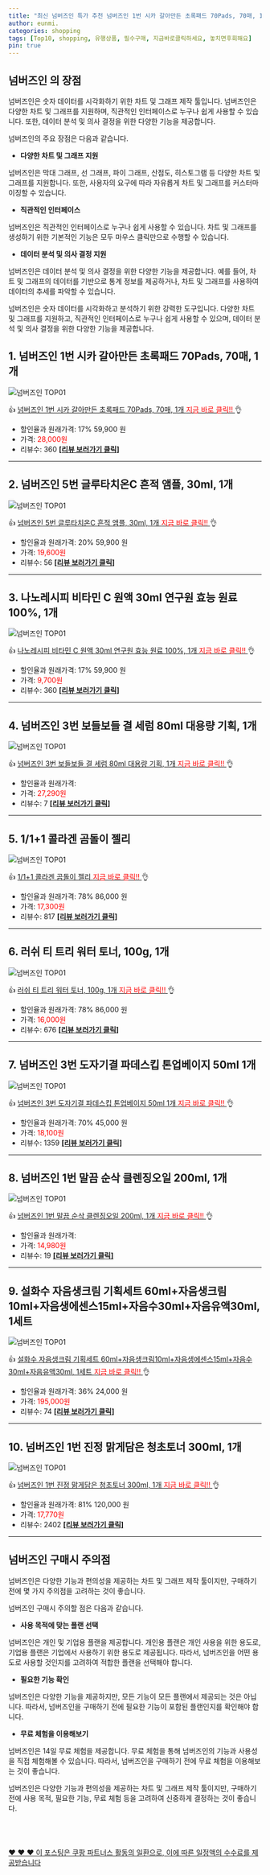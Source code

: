 ```yaml
---
title: "최신 넘버즈인 특가 추천 넘버즈인 1번 시카 갈아만든 초록패드 70Pads, 70매, 1개 비교 장점"
author: eunmi.
categories: shopping
tags: [Top10, shopping, 유행상품, 필수구매, 지금바로클릭하세요, 놓치면후회해요]
pin: true
---
```

## 넘버즈인 의 장점

넘버즈인은 숫자 데이터를 시각화하기 위한 차트 및 그래프 제작 툴입니다. 넘버즈인은 다양한 차트 및 그래프를 지원하며, 직관적인 인터페이스로 누구나 쉽게 사용할 수 있습니다. 또한, 데이터 분석 및 의사 결정을 위한 다양한 기능을 제공합니다.

넘버즈인의 주요 장점은 다음과 같습니다.

* **다양한 차트 및 그래프 지원**

넘버즈인은 막대 그래프, 선 그래프, 파이 그래프, 산점도, 히스토그램 등 다양한 차트 및 그래프를 지원합니다. 또한, 사용자의 요구에 따라 자유롭게 차트 및 그래프를 커스터마이징할 수 있습니다.

* **직관적인 인터페이스**

넘버즈인은 직관적인 인터페이스로 누구나 쉽게 사용할 수 있습니다. 차트 및 그래프를 생성하기 위한 기본적인 기능은 모두 마우스 클릭만으로 수행할 수 있습니다.

* **데이터 분석 및 의사 결정 지원**

넘버즈인은 데이터 분석 및 의사 결정을 위한 다양한 기능을 제공합니다. 예를 들어, 차트 및 그래프의 데이터를 기반으로 통계 정보를 제공하거나, 차트 및 그래프를 사용하여 데이터의 추세를 파악할 수 있습니다.

넘버즈인은 숫자 데이터를 시각화하고 분석하기 위한 강력한 도구입니다. 다양한 차트 및 그래프를 지원하고, 직관적인 인터페이스로 누구나 쉽게 사용할 수 있으며, 데이터 분석 및 의사 결정을 위한 다양한 기능을 제공합니다.

   

## 1. 넘버즈인 1번 시카 갈아만든 초록패드 70Pads, 70매, 1개

![넘버즈인 TOP01](https://thumbnail9.coupangcdn.com/thumbnails/remote/230x230ex/image/vendor_inventory/3462/682eda2e9847dbfac842014f0abc2a056c47632dabd320feaf52fb255f4b.jpeg)


👍 [넘버즈인 1번 시카 갈아만든 초록패드 70Pads, 70매, 1개 <font color=red> 지금 바로 클릭!! </font> ](https://link.coupang.com/re/AFFSDP?lptag=AF3617701&subid=GithubCoopas&pageKey=7053255433&traceid=V0-153&itemId=17468818734&vendorItemId=87200959806) 👌 


- 할인율과 원래가격: 17%  59,900   원
- 가격: <span style='color:red'>28,000원</span>
- 리뷰수: 360  [**[리뷰 보러가기 클릭]**](https://link.coupang.com/re/AFFSDP?lptag=AF3617701&subid=GithubCoopas&pageKey=7053255433&traceid=V0-153&itemId=17468818734&vendorItemId=87200959806)

---


   

## 2. 넘버즈인 5번 글루타치온C 흔적 앰플, 30ml, 1개

![넘버즈인 TOP01](https://thumbnail10.coupangcdn.com/thumbnails/remote/230x230ex/image/vendor_inventory/31af/eb708c528e5d725f27546dfa09773c68925756920b19490b2af39561c28f.jpg)


👍 [넘버즈인 5번 글루타치온C 흔적 앰플, 30ml, 1개 <font color=red> 지금 바로 클릭!! </font> ](https://link.coupang.com/re/AFFSDP?lptag=AF3617701&subid=GithubCoopas&pageKey=7431641155&traceid=V0-153&itemId=19303329951&vendorItemId=86250948436) 👌 


- 할인율과 원래가격: 20%  59,900   원
- 가격: <span style='color:red'>19,600원</span>
- 리뷰수: 56  [**[리뷰 보러가기 클릭]**](https://link.coupang.com/re/AFFSDP?lptag=AF3617701&subid=GithubCoopas&pageKey=7431641155&traceid=V0-153&itemId=19303329951&vendorItemId=86250948436)

---


   

## 3. 나노레시피 비타민 C 원액 30ml 연구원 효능 원료 100%, 1개

![넘버즈인 TOP01](https://thumbnail9.coupangcdn.com/thumbnails/remote/230x230ex/image/vendor_inventory/4a9e/8f2f30a4dd5e67ec6a9edbf8b3ff258b83d8e161de77f2e02b1a675fb64e.png)


👍 [나노레시피 비타민 C 원액 30ml 연구원 효능 원료 100%, 1개 <font color=red> 지금 바로 클릭!! </font> ](https://link.coupang.com/re/AFFSDP?lptag=AF3617701&subid=GithubCoopas&pageKey=7663178071&traceid=V0-153&itemId=20421373020&vendorItemId=80033577490) 👌 


- 할인율과 원래가격: 17%  59,900   원
- 가격: <span style='color:red'>9,700원</span>
- 리뷰수: 360  [**[리뷰 보러가기 클릭]**](https://link.coupang.com/re/AFFSDP?lptag=AF3617701&subid=GithubCoopas&pageKey=7663178071&traceid=V0-153&itemId=20421373020&vendorItemId=80033577490)

---


   

## 4. 넘버즈인 3번 보들보들 결 세럼 80ml 대용량 기획, 1개

![넘버즈인 TOP01](https://thumbnail8.coupangcdn.com/thumbnails/remote/230x230ex/image/vendor_inventory/bd0f/3d30d81aad49e29d50a791514c23ae783f477979b417acb6325470ec6c0c.jpg)


👍 [넘버즈인 3번 보들보들 결 세럼 80ml 대용량 기획, 1개 <font color=red> 지금 바로 클릭!! </font> ](https://link.coupang.com/re/AFFSDP?lptag=AF3617701&subid=GithubCoopas&pageKey=6813678979&traceid=V0-153&itemId=16126595439&vendorItemId=84325433012) 👌 


- 할인율과 원래가격: 
- 가격: <span style='color:red'>27,290원</span>
- 리뷰수: 7  [**[리뷰 보러가기 클릭]**](https://link.coupang.com/re/AFFSDP?lptag=AF3617701&subid=GithubCoopas&pageKey=6813678979&traceid=V0-153&itemId=16126595439&vendorItemId=84325433012)

---


   

## 5. 1/1+1 콜라겐 곰돌이 젤리

![넘버즈인 TOP01](https://thumbnail7.coupangcdn.com/thumbnails/remote/230x230ex/image/vendor_inventory/adf3/76369225bbf027ca3ea8d3772504c70e249cc391679fb4046be149acd86a.png)


👍 [1/1+1 콜라겐 곰돌이 젤리 <font color=red> 지금 바로 클릭!! </font> ](https://link.coupang.com/re/AFFSDP?lptag=AF3617701&subid=GithubCoopas&pageKey=7700325453&traceid=V0-153&itemId=20615417932&vendorItemId=87699978066) 👌 


- 할인율과 원래가격: 78%  86,000   원
- 가격: <span style='color:red'>17,300원</span>
- 리뷰수: 817  [**[리뷰 보러가기 클릭]**](https://link.coupang.com/re/AFFSDP?lptag=AF3617701&subid=GithubCoopas&pageKey=7700325453&traceid=V0-153&itemId=20615417932&vendorItemId=87699978066)

---


   

## 6. 러쉬 티 트리 워터 토너, 100g, 1개

![넘버즈인 TOP01](https://thumbnail9.coupangcdn.com/thumbnails/remote/230x230ex/image/vendor_inventory/0dfc/0cc9b3a724205db5413158d6c5081559734d92a3c2553183f556a61edb3f.jpg)


👍 [러쉬 티 트리 워터 토너, 100g, 1개 <font color=red> 지금 바로 클릭!! </font> ](https://link.coupang.com/re/AFFSDP?lptag=AF3617701&subid=GithubCoopas&pageKey=5813838496&traceid=V0-153&itemId=10012029675&vendorItemId=4484835325) 👌 


- 할인율과 원래가격: 78%  86,000   원
- 가격: <span style='color:red'>16,000원</span>
- 리뷰수: 676  [**[리뷰 보러가기 클릭]**](https://link.coupang.com/re/AFFSDP?lptag=AF3617701&subid=GithubCoopas&pageKey=5813838496&traceid=V0-153&itemId=10012029675&vendorItemId=4484835325)

---


   

## 7. 넘버즈인 3번 도자기결 파데스킵 톤업베이지 50ml 1개

![넘버즈인 TOP01](https://thumbnail8.coupangcdn.com/thumbnails/remote/230x230ex/image/vendor_inventory/eabe/ba6a6b5fd44a4ba28e7d0781ea85292a70a0e93bd9fc98b5d433fc93c550.jpg)


👍 [넘버즈인 3번 도자기결 파데스킵 톤업베이지 50ml 1개 <font color=red> 지금 바로 클릭!! </font> ](https://link.coupang.com/re/AFFSDP?lptag=AF3617701&subid=GithubCoopas&pageKey=6843327476&traceid=V0-153&itemId=16279098244&vendorItemId=87708522997) 👌 


- 할인율과 원래가격: 70%  45,000   원
- 가격: <span style='color:red'>18,100원</span>
- 리뷰수: 1359  [**[리뷰 보러가기 클릭]**](https://link.coupang.com/re/AFFSDP?lptag=AF3617701&subid=GithubCoopas&pageKey=6843327476&traceid=V0-153&itemId=16279098244&vendorItemId=87708522997)

---


   

## 8. 넘버즈인 1번 말끔 순삭 클렌징오일 200ml, 1개

![넘버즈인 TOP01](https://thumbnail7.coupangcdn.com/thumbnails/remote/230x230ex/image/vendor_inventory/235d/fe510746575593d59fbdb4c4b5ff61ad8b9134158481827838e8a768b495.jpg)


👍 [넘버즈인 1번 말끔 순삭 클렌징오일 200ml, 1개 <font color=red> 지금 바로 클릭!! </font> ](https://link.coupang.com/re/AFFSDP?lptag=AF3617701&subid=GithubCoopas&pageKey=6817143015&traceid=V0-153&itemId=16145067373&vendorItemId=78415840359) 👌 


- 할인율과 원래가격: 
- 가격: <span style='color:red'>14,980원</span>
- 리뷰수: 19  [**[리뷰 보러가기 클릭]**](https://link.coupang.com/re/AFFSDP?lptag=AF3617701&subid=GithubCoopas&pageKey=6817143015&traceid=V0-153&itemId=16145067373&vendorItemId=78415840359)

---


   

## 9. 설화수 자음생크림 기획세트 60ml+자음생크림10ml+자음생에센스15ml+자음수30ml+자음유액30ml, 1세트

![넘버즈인 TOP01](https://thumbnail6.coupangcdn.com/thumbnails/remote/230x230ex/image/vendor_inventory/b412/7a670256f0e320dde08c839ff6d7e4c9804aea2fdbf351a3c1ab3d86e901.png)


👍 [설화수 자음생크림 기획세트 60ml+자음생크림10ml+자음생에센스15ml+자음수30ml+자음유액30ml, 1세트 <font color=red> 지금 바로 클릭!! </font> ](https://link.coupang.com/re/AFFSDP?lptag=AF3617701&subid=GithubCoopas&pageKey=7687375787&traceid=V0-153&itemId=20547853695&vendorItemId=86505810758) 👌 


- 할인율과 원래가격: 36%  24,000   원
- 가격: <span style='color:red'>195,000원</span>
- 리뷰수: 74  [**[리뷰 보러가기 클릭]**](https://link.coupang.com/re/AFFSDP?lptag=AF3617701&subid=GithubCoopas&pageKey=7687375787&traceid=V0-153&itemId=20547853695&vendorItemId=86505810758)

---


   

## 10. 넘버즈인 1번 진정 맑게담은 청초토너 300ml, 1개

![넘버즈인 TOP01](https://thumbnail7.coupangcdn.com/thumbnails/remote/230x230ex/image/vendor_inventory/6df7/1e701c165da2c51acf27ec526e42e508acc7cd9a824558d38d5a9665e150.jpg)


👍 [넘버즈인 1번 진정 맑게담은 청초토너 300ml, 1개 <font color=red> 지금 바로 클릭!! </font> ](https://link.coupang.com/re/AFFSDP?lptag=AF3617701&subid=GithubCoopas&pageKey=7053240467&traceid=V0-153&itemId=18066975090&vendorItemId=87685291695) 👌 


- 할인율과 원래가격: 81%  120,000   원
- 가격: <span style='color:red'>17,770원</span>
- 리뷰수: 2402  [**[리뷰 보러가기 클릭]**](https://link.coupang.com/re/AFFSDP?lptag=AF3617701&subid=GithubCoopas&pageKey=7053240467&traceid=V0-153&itemId=18066975090&vendorItemId=87685291695)

---
## 넘버즈인 구매시 주의점

넘버즈인은 다양한 기능과 편의성을 제공하는 차트 및 그래프 제작 툴이지만, 구매하기 전에 몇 가지 주의점을 고려하는 것이 좋습니다.

넘버즈인 구매시 주의할 점은 다음과 같습니다.

* **사용 목적에 맞는 플랜 선택**

넘버즈인은 개인 및 기업용 플랜을 제공합니다. 개인용 플랜은 개인 사용을 위한 용도로, 기업용 플랜은 기업에서 사용하기 위한 용도로 제공됩니다. 따라서, 넘버즈인을 어떤 용도로 사용할 것인지를 고려하여 적합한 플랜을 선택해야 합니다.

* **필요한 기능 확인**

넘버즈인은 다양한 기능을 제공하지만, 모든 기능이 모든 플랜에서 제공되는 것은 아닙니다. 따라서, 넘버즈인을 구매하기 전에 필요한 기능이 포함된 플랜인지를 확인해야 합니다.

* **무료 체험을 이용해보기**

넘버즈인은 14일 무료 체험을 제공합니다. 무료 체험을 통해 넘버즈인의 기능과 사용성을 직접 체험해볼 수 있습니다. 따라서, 넘버즈인을 구매하기 전에 무료 체험을 이용해보는 것이 좋습니다.

넘버즈인은 다양한 기능과 편의성을 제공하는 차트 및 그래프 제작 툴이지만, 구매하기 전에 사용 목적, 필요한 기능, 무료 체험 등을 고려하여 신중하게 결정하는 것이 좋습니다.<br><br><br><br><br> [ ❤ ❤ ❤ 이 포스팅은 쿠팡 파트너스 활동의 일환으로, 이에 따른 일정액의 수수료를 제공받습니다](https://link.coupang.com/a/bcEFyh)
